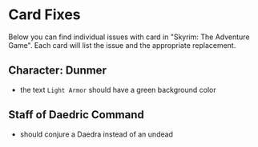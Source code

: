 # Card Fixes

Below you can find individual issues with card in "Skyrim: The Adventure Game".
Each card will list the issue and the appropriate replacement.

## Character: Dunmer

* the text `Light Armor` should have a green background color

## Staff of Daedric Command

* should conjure a Daedra instead of an undead
